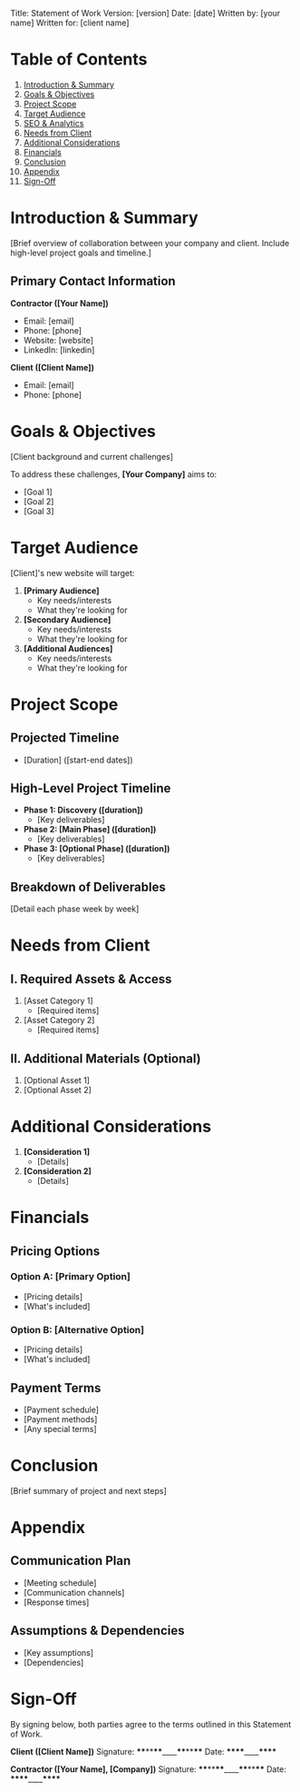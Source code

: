 Title: Statement of Work
Version: [version]
Date: [date]
Written by: [your name]
Written for: [client name]

# Table of Contents

1. [Introduction & Summary](#introduction--summary)
2. [Goals & Objectives](#goals--objectives)
3. [Project Scope](#project-scope)
4. [Target Audience](#target-audience)
5. [SEO & Analytics](#seo--analytics)
6. [Needs from Client](#needs-from-client)
7. [Additional Considerations](#additional-considerations)
8. [Financials](#financials)
9. [Conclusion](#conclusion)
10. [Appendix](#appendix)
11. [Sign-Off](#sign-off)

# Introduction & Summary

[Brief overview of collaboration between your company and client. Include high-level project goals and timeline.]

## Primary Contact Information

**Contractor ([Your Name])**

- Email: [email]
- Phone: [phone]
- Website: [website]
- LinkedIn: [linkedin]

**Client ([Client Name])**

- Email: [email]
- Phone: [phone]

# Goals & Objectives

[Client background and current challenges]

To address these challenges, **[Your Company]** aims to:

- [Goal 1]
- [Goal 2]
- [Goal 3]

# Target Audience

[Client]'s new website will target:

1. **[Primary Audience]**
   - Key needs/interests
   - What they're looking for
2. **[Secondary Audience]**
   - Key needs/interests
   - What they're looking for
3. **[Additional Audiences]**
   - Key needs/interests
   - What they're looking for

# Project Scope

## Projected Timeline

- [Duration] ([start-end dates])

## High-Level Project Timeline

- **Phase 1: Discovery ([duration])**
  - [Key deliverables]
- **Phase 2: [Main Phase] ([duration])**
  - [Key deliverables]
- **Phase 3: [Optional Phase] ([duration])**
  - [Key deliverables]

## Breakdown of Deliverables

[Detail each phase week by week]

# Needs from Client

## I. Required Assets & Access

1. [Asset Category 1]
   - [Required items]
2. [Asset Category 2]
   - [Required items]

## II. Additional Materials (Optional)

1. [Optional Asset 1]
2. [Optional Asset 2]

# Additional Considerations

1. **[Consideration 1]**
   - [Details]
2. **[Consideration 2]**
   - [Details]

# Financials

## Pricing Options

### Option A: [Primary Option]

- [Pricing details]
- [What's included]

### Option B: [Alternative Option]

- [Pricing details]
- [What's included]

## Payment Terms

- [Payment schedule]
- [Payment methods]
- [Any special terms]

# Conclusion

[Brief summary of project and next steps]

# Appendix

## Communication Plan

- [Meeting schedule]
- [Communication channels]
- [Response times]

## Assumptions & Dependencies

- [Key assumptions]
- [Dependencies]

# Sign-Off

By signing below, both parties agree to the terms outlined in this Statement of Work.

**Client ([Client Name])**
Signature: **\*\***\*\***\*\***\_\_\_\_**\*\***\*\***\*\***
Date: **\*\*\*\***\_\_\_\_**\*\*\*\***

**Contractor ([Your Name], [Company])**
Signature: **\*\***\*\***\*\***\_\_\_\_**\*\***\*\***\*\***
Date: **\*\*\*\***\_\_\_\_**\*\*\*\***
